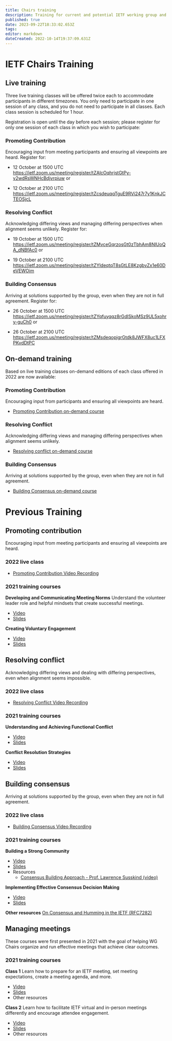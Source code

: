 ```yaml
---
title: Chairs training
description: Training for current and potential IETF working group and IRTF research group chairs and leadership
published: true
date: 2023-09-22T18:33:02.653Z
tags: 
editor: markdown
dateCreated: 2022-10-14T19:37:09.631Z
---
```


# IETF Chairs Training

## Live training

Three live training classes will be offered twice each to accommodate participants in different timezones. You only need to participate in one session of any class, and you do not need to participate in all classes. Each class session is scheduled for 1 hour.

Registration is open until the day before each session; please register for only one session of each class in which you wish to participate:

### Promoting Contribution
Encouraging input from meeting participants and ensuring all viewpoints are heard. Register for:

+ 12 October at 1500 UTC
https://ietf.zoom.us/meeting/register/tZAlcOqhrjstGtPy-v2wdRsWNHcBdjvrpiuw 
or

+ 12 October at 2100 UTC
https://ietf.zoom.us/meeting/register/tZcsdeuqqTguE9RVi247r7y1KnkJCTEOSjcL

### Resolving Conflict
Acknowledging differing views and managing differing perspectives when alignment seems unlikely. Register for:

+ 19 October at 1500 UTC
https://ietf.zoom.us/meeting/register/tZMvceGqrzosGt0zTbhAm8NlUoQA_dNBfAc0
or

+ 19 October at 2100 UTC
https://ietf.zoom.us/meeting/register/tZYldeqtqT8sGtLE8KzgbvZx1e60DeVEWOim

### Building Consensus
Arriving at solutions supported by the group, even when they are not in full agreement. Register for:

+ 26 October at 1500 UTC
https://ietf.zoom.us/meeting/register/tZYqfuyqqz8rGdISkoMSz9UL5xohry-guCh0 
or

+ 26 October at 2100 UTC
https://ietf.zoom.us/meeting/register/tZMsdeqopjgrGtdk8JWFX8uc1LFXPKvdDtPC

## On-demand training
Based on live training classes on-demand editions of each class offered in 2022 are now available:

### Promoting Contribution
Encouraging input from participants and ensuring all viewpoints are heard.
+ [Promoting Contribution on-demand course](https://youtube.com/playlist?list=PLC86T-6ZTP5iTiMKBfWp_X7Gxd7FuIQc1) 

### Resolving Conflict
Acknowledging differing views and managing differing perspectives when alignment seems unlikely.
+ [Resolving conflict on-demand course](https://youtube.com/playlist?list=PLC86T-6ZTP5hAKaL-3tprs5hplKgnulGE)

### Building Consensus
Arriving at solutions supported by the group, even when they are not in full agreement.
+ [Building Consensus on-demand course](https://youtube.com/playlist?list=PLC86T-6ZTP5jkLJomiSm4Qjn-TsPw782z)

# Previous Training

## Promoting contribution
Encouraging input from meeting participants and ensuring all viewpoints are heard.

### 2022 live class
+ [Promoting Contribution Video Recording](https://youtu.be/9ddD6ltSdqg)

### 2021 training courses
**Developing and Communicating Meeting Norms**
Understand the volunteer leader role and helpful mindsets that create successful meetings.
+ [Video](https://youtu.be/2ApFp4Ny1qY)
+ [Slides](https://drive.google.com/file/d/1UkCqchO5oHz15xIzrKHF2Wd9-b3P-mI5/view?usp=sharing)

**Creating Voluntary Engagement**
+ [Video](https://youtu.be/vpK6EZ1RLhY)
+ [Slides](https://drive.google.com/file/d/10ydghtWb3L6LPQP0qDiz4Af0UKt329jL/view?usp=sharing)

## Resolving conflict
Acknowledging differing views and dealing with differing  perspectives, even when alignment seems impossible.

### 2022 live class
+ [Resolving Conflict Video Recording](https://youtu.be/JY81vbrBk1Q)

### 2021 training courses
**Understanding and Achieving Functional Conflict**
+ [Video](https://youtu.be/j7oX5qWIyPk)
+ [Slides](https://drive.google.com/file/d/14KFkHuMk8zCQUztzjTdVCP_5LSYgjGqP/view?usp=sharing)

**Conflict Resolution Strategies**
+ [Video](https://youtu.be/dt-tC287Hh4)
+ [Slides](https://drive.google.com/open?id=16A7mlbem69-2LqU5wiixi0cLFosJ_hS5&authuser=chrisgloede%40gmail.com&usp=drive_fs)

## Building consensus
Arriving at solutions supported by the group, even when they are not in full agreement.

### 2022 live class
+ [Building Consensus Video Recording](https://youtu.be/mN6SBrX9KjI)

### 2021 training courses
**Building a Strong Community**
+ [Video](https://youtu.be/N4gfFgdRIQA)
+ [Slides](https://drive.google.com/file/d/1-U9s5dTiCy07ueh4wdVF-mKUNbte04NN/view?usp=sharing)
+ Resources
	+ [Consensus Building Approach - Prof. Lawrence Susskind (video)](https://youtu.be/NTjEqek1D5E)

**Implementing  Effective Consensus Decision Making**
+ [Video](https://youtu.be/vpK6EZ1RLhY?t=120)
+ [Slides](https://drive.google.com/file/d/10EEWLSDoqKe-Y85XK0p6kgGhsnTQchP6/view?usp=sharing)

**Other resources**
[On Consensus and Humming in the IETF (RFC7282)](https://www.rfc-editor.org/rfc/rfc7282.html)

## Managing meetings
These courses were first presented in 2021 with the goal of helping WG Chairs organize and run effective meetings that achieve clear outcomes.

### 2021 training courses
**Class 1**
Learn how to prepare for an IETF meeting, set meeting expectations, create a meeting agenda, and more.
+ [Video](https://youtu.be/xMCF4aI1b2k)
+ [Slides](https://drive.google.com/open?id=1TdypL5qbTzQPZPRpsTo--7CibhoNlLId)
+ Other resources

**Class 2**
Learn how to facilitate IETF virtual and in-person meetings differently and encourage attendee engagement.
+ [Video](https://youtu.be/p1FxGxmoZXM)
+ [Slides](https://drive.google.com/open?id=1crVfe4n17mQ7Q5AsCrdcUZDzdLmJ1Sop)
+ Other resources